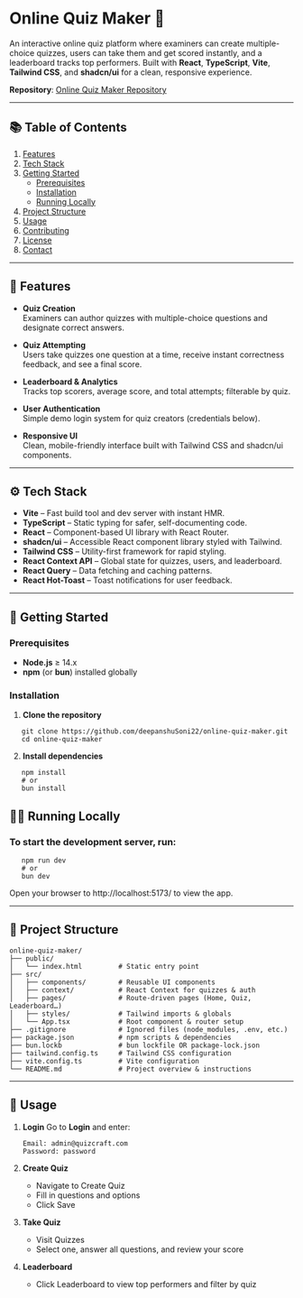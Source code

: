 # Online Quiz Maker 🎉

An interactive online quiz platform where examiners can create multiple-choice quizzes, users can take them and get scored instantly, and a leaderboard tracks top performers. Built with **React**, **TypeScript**, **Vite**, **Tailwind CSS**, and **shadcn/ui** for a clean, responsive experience.

**Repository**: [Online Quiz Maker Repository](https://github.com/deepanshuSoni22/online-quiz-maker)

---

## 📚 Table of Contents

1. [Features](#features)  
2. [Tech Stack](#tech-stack)  
3. [Getting Started](#getting-started)  
   - [Prerequisites](#prerequisites)  
   - [Installation](#installation)  
   - [Running Locally](#running-locally)  
4. [Project Structure](#project-structure)  
5. [Usage](#usage)  
6. [Contributing](#contributing)  
7. [License](#license)  
8. [Contact](#contact)  

---

## 🌟 Features

- **Quiz Creation**  
  Examiners can author quizzes with multiple-choice questions and designate correct answers.

- **Quiz Attempting**  
  Users take quizzes one question at a time, receive instant correctness feedback, and see a final score.

- **Leaderboard & Analytics**  
  Tracks top scorers, average score, and total attempts; filterable by quiz.

- **User  Authentication**  
  Simple demo login system for quiz creators (credentials below).

- **Responsive UI**  
  Clean, mobile-friendly interface built with Tailwind CSS and shadcn/ui components.

---

## ⚙️ Tech Stack

- **Vite** – Fast build tool and dev server with instant HMR.  
- **TypeScript** – Static typing for safer, self-documenting code.  
- **React** – Component-based UI library with React Router.  
- **shadcn/ui** – Accessible React component library styled with Tailwind.  
- **Tailwind CSS** – Utility-first framework for rapid styling.  
- **React Context API** – Global state for quizzes, users, and leaderboard.  
- **React Query** – Data fetching and caching patterns.  
- **React Hot-Toast** – Toast notifications for user feedback.  

---

## 🚀 Getting Started

### Prerequisites

- **Node.js** ≥ 14.x  
- **npm** (or **bun**) installed globally

### Installation

1. **Clone the repository**  
```
   git clone https://github.com/deepanshuSoni22/online-quiz-maker.git
   cd online-quiz-maker
```
2. **Install dependencies**
```
   npm install
   # or
   bun install
```

## 🏃‍♂️ Running Locally

### To start the development server, run:
```
   npm run dev
   # or
   bun dev
```

Open your browser to http://localhost:5173/ to view the app.

---

## 📁 Project Structure

```
online-quiz-maker/
├── public/                
│   └── index.html         # Static entry point
├── src/
│   ├── components/        # Reusable UI components
│   ├── context/           # React Context for quizzes & auth
│   ├── pages/             # Route-driven pages (Home, Quiz, Leaderboard…)
│   ├── styles/            # Tailwind imports & globals
│   └── App.tsx            # Root component & router setup
├── .gitignore             # Ignored files (node_modules, .env, etc.)
├── package.json           # npm scripts & dependencies
├── bun.lockb              # bun lockfile OR package-lock.json
├── tailwind.config.ts     # Tailwind CSS configuration
├── vite.config.ts         # Vite configuration
└── README.md              # Project overview & instructions
```

---

## 📝 Usage

1. **Login**
   Go to **Login** and enter:
   ```
   Email: admin@quizcraft.com  
   Password: password
   ```

2. **Create Quiz**
   - Navigate to Create Quiz
   - Fill in questions and options
   - Click Save

3. **Take Quiz**
   - Visit Quizzes
   - Select one, answer all questions, and review your score
  
4. **Leaderboard**
   - Click Leaderboard to view top performers and filter by quiz


